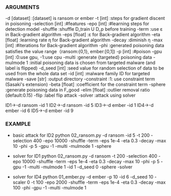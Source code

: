 ### ARGUMENTS

-d [dataset]     :[dataset] is ransom or ember
-t [int]         :steps for gradient discent in poisoning 
-selection [int] :#features
-epo [int]       :#learning steps for detection model
-shuffle         :shuffle D_train U D_p before training
-term            :use ε in Back-gradient algorithm
-eps [float]     :ε for Back-gradient algorithm
-eta [float]     :learning rate η for Back-gradient algorithm
-decay           :diminish η
-max [int]       :#iterations for Back-gradient algorithm
-phi             :generated poisoning data satisfies the value range（ransom:{0,1}, ember:[0,1])
-p [int]         :#poison
-gpu [int]       :0:use gpu, -1:use cpu
-multi           :generate {targeted} poisoning data
-mulmode 1       :initial poisoning data is chosen from targeted malware (and label is flipped)
-d_seed [int]    :seed value for random selection of data to be used from the whole data set
-id [int]        :malware family ID for targeted malware
-save [str]      :output directory
-constraint      :1: use constraint term (Sasaki's extension)
-beta [float]    :coefficient for the constraint term 
-sphere          :generate poisoning data in F_good
-elim [float]    :outlier removal ratio (default:0.15)
-flip            :label flip attack
-solver          :attack using solver

ID1→-d ransom -id 1
ID2→-d ransom -id 5
ID3→-d ember -id 1
ID4→-d ember -id 6
ID5→-d ember -id 9


### EXAMPLE

* basic attack for ID2
python 02_ransom.py -d ransom -id 5 -t 200  -selection 400 -epo 10000 -shuffle -term -eps 1e-4 -eta 0.3 -decay -max 10 -phi -p 5 -gpu -1 -multi -mulmode 1 -sphere

* solver for ID1
python 02_ransom.py -d ransom -t 200 -selection 400 -epo 10000 -shuffle -term -eps 1e-4 -eta 0.3 -decay -max 10 -phi -p 5 -gpu -1 -multi -mulmode 1 -id 1 -d_seed 0 -sphere -solver

* solver for ID4
python 01_ember.py -d ember -p 10 -id 6 -d_seed 10 -scaler 0 -t 100 -epo 2000 -shuffle -term -eps 1e-4 -eta 0.3 -decay -max 100 -phi  -gpu -1 -multi -mulmode 1

